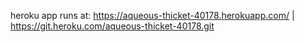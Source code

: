 heroku app runs at:
https://aqueous-thicket-40178.herokuapp.com/ | 
https://git.heroku.com/aqueous-thicket-40178.git  